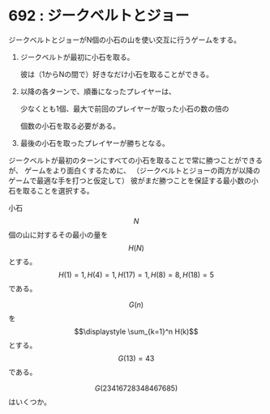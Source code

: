 # 692 : ジークベルトとジョー

ジークベルトとジョーがN個の小石の山を使い交互に行うゲームをする。

1. ジークベルトが最初に小石を取る。

   彼は（1からNの間で）好きなだけ小石を取ることができる。

2. 以降の各ターンで、順番になったプレイヤーは、

   少なくとも1個、最大で前回のプレイヤーが取った小石の数の倍の

   個数の小石を取る必要がある。

3. 最後の小石を取ったプレイヤーが勝ちとなる。

ジークベルトが最初のターンにすべての小石を取ることで常に勝つことができるが、 ゲームをより面白くするために、 （ジークベルトとジョーの両方が以降のゲームで最適な手を打つと仮定して） 彼がまだ勝つことを保証する最小数の小石を取ることを選択する。

小石$$N$$個の山に対するその最小の量を$$H(N)$$とする。$$H(1)=1, H(4)=1, H(17)=1, H(8)=8, H(18)=5$$である。

$$G(n)$$を$$\displaystyle \sum_{k=1}^n H(k)$$とする。$$G(13)=43$$である。

$$G(23416728348467685)$$はいくつか。

